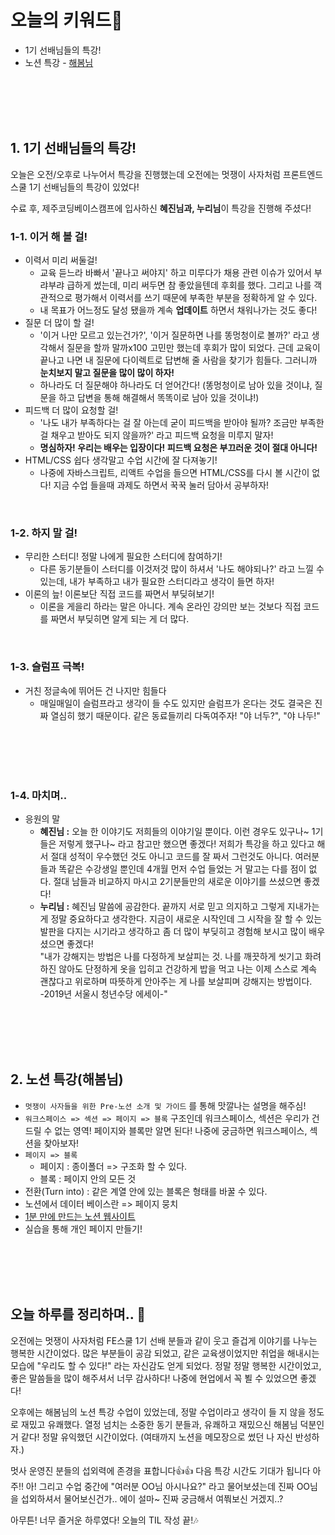 # 오늘의 키워드📌

- 1기 선배님들의 특강!
- 노션 특강 - [해봄님](https://www.haebom.dev/)

<br><br><br><br>

## 1. 1기 선배님들의 특강!

오늘은 오전/오후로 나누어서 특강을 진행했는데 오전에는 멋쟁이 사자처럼 프론트엔드 스쿨 1기 선배님들의 특강이 있었다!

수료 후, 제주코딩베이스캠프에 입사하신 **혜진님과, 누리님**이 특강을 진행해 주셨다!

### 1-1. 이거 해 볼 걸!

- 이력서 미리 써둘걸!
  - 교육 듣느라 바빠서 '끝나고 써야지' 하고 미루다가 채용 관련 이슈가 있어서 부랴부랴 급하게 썼는데, 미리 써두면 참 좋았을텐데 후회를 했다. 그리고 나를 객관적으로 평가해서 이력서를 쓰기 때문에 부족한 부분을 정확하게 알 수 있다.
  - 내 목표가 어느정도 달성 됐을까 계속 **업데이트** 하면서 채워나가는 것도 좋다!
    <br>
- 질문 더 많이 할 걸!
  - '이거 나만 모르고 있는건가?', '이거 질문하면 나를 똥멍청이로 볼까?' 라고 생각해서 질문을 할까 말까x100 고민만 했는데 후회가 많이 되었다. 근데 교육이 끝나고 나면 내 질문에 다이렉트로 답변해 줄 사람을 찾기가 힘들다. 그러니까 **눈치보지 말고 질문을 많이 많이 하자!**
  - 하나라도 더 질문해야 하나라도 더 얻어간다! (똥멍청이로 남아 있을 것이냐, 질문을 하고 답변을 통해 해결해서 똑똑이로 남아 있을 것이냐!)
    <br>
- 피드백 더 많이 요청할 걸!
  - '나도 내가 부족하다는 걸 잘 아는데 굳이 피드백을 받아야 될까? 조금만 부족한 걸 채우고 받아도 되지 않을까?' 라고 피드백 요청을 미루지 말자!
  - **명심하자! 우리는 배우는 입장이다! 피드백 요청은 부끄러운 것이 절대 아니다!**
    <br>
- HTML/CSS 쉽다 생각말고 수업 시간에 잘 다져놓기!
  - 나중에 자바스크립트, 리액트 수업을 들으면 HTML/CSS를 다시 볼 시간이 없다! 지금 수업 들을때 과제도 하면서 꾹꾹 눌러 담아서 공부하자!

<br>

### 1-2. 하지 말 걸!

- 무리한 스터디! 정말 나에게 필요한 스터디에 참여하기!
  - 다른 동기분들이 스터디를 이것저것 많이 하셔서 '나도 해야되나?' 라고 느낄 수 있는데, 내가 부족하고 내가 필요한 스터디라고 생각이 들면 하자!
- 이론의 늪! 이론보단 직접 코드를 짜면서 부딪혀보기!
  - 이론을 게을리 하라는 말은 아니다. 계속 온라인 강의만 보는 것보다 직접 코드를 짜면서 부딪히면 알게 되는 게 더 많다.

<br>

### 1-3. 슬럼프 극복!

- 거친 정글속에 뛰어든 건 나지만 힘들다
  - 매일매일이 슬럼프라고 생각이 들 수도 있지만 슬럼프가 온다는 것도 결국은 진짜 열심히 했기 때문이다. 같은 동료들끼리 다독여주자! "야 너두?", "야 나두!"

<br><br><br><br>

### 1-4. 마치며..

- 응원의 말
  - **혜진님 :** 오늘 한 이야기도 저희들의 이야기일 뿐이다. 이런 경우도 있구나~ 1기들은 저렇게 했구나~ 라고 참고만 했으면 좋겠다! 저희가 특강을 하고 있다고 해서 절대 성적이 우수했던 것도 아니고 코드를 잘 짜서 그런것도 아니다. 여러분들과 똑같은 수강생일 뿐인데 4개월 먼저 수업 들었는 거 말고는 다를 점이 없다. 절대 남들과 비교하지 마시고 2기분들만의 새로운 이야기를 쓰셨으면 좋겠다!
  - **누리님 :** 혜진님 말씀에 공감한다. 끝까지 서로 믿고 의지하고 그렇게 지내가는 게 정말 중요하다고 생각한다. 지금이 새로운 시작인데 그 시작을 잘 할 수 있는 발판을 다지는 시기라고 생각하고 좀 더 많이 부딪히고 경험해 보시고 많이 배우셨으면 좋겠다!  
    "내가 강해지는 방법은 나를 다정하게 보살피는 것. 나를 깨끗하게 씻기고 화려하진 않아도 단정하게 옷을 입히고 건강하게 밥을 먹고 나는 이제 스스로 계속 괜찮다고 위로하며 따뜻하게 안아주는 게 나를 보살피며 강해지는 방법이다. -2019년 서울시 청년수당 에세이-"

<br><br><br><br>

## 2. 노션 특강(해봄님)

- `멋쟁이 사자들을 위한 Pre-노션 소개 및 가이드` 를 통해 맛깔나는 설명을 해주심!
- `워크스페이스 => 섹션 => 페이지 => 블록` 구조인데 워크스페이스, 섹션은 우리가 건드릴 수 없는 영역! 페이지와 블록만 알면 된다! 나중에 궁금하면 워크스페이스, 섹션을 찾아보자!
- `페이지 => 블록`
  - 페이지 : 종이폴더 => 구조화 할 수 있다.
  - 블록 : 페이지 안의 모든 것
- 전환(Turn into) : 같은 계열 안에 있는 블록은 형태를 바꿀 수 있다.
- 노션에서 데이터 베이스란 => 페이지 뭉치
- [1분 만에 만드는 노션 웹사이트](https://www.oopy.io/)
- 실습을 통해 개인 페이지 만들기!

<br><br><br><br>

## 오늘 하루를 정리하며.. 🌃

오전에는 멋쟁이 사자처럼 FE스쿨 1기 선배 분들과 같이 웃고 즐겁게 이야기를 나누는 행복한 시간이었다. 많은 부분들이 공감 되었고, 같은 교육생이었지만 취업을 해내시는 모습에 "우리도 할 수 있다!" 라는 자신감도 얻게 되었다. 정말 정말 행복한 시간이었고, 좋은 말씀들을 많이 해주셔서 너무 감사하다! 나중에 현업에서 꼭 뵐 수 있었으면 좋겠다!

오후에는 해봄님의 노션 특강 수업이 있었는데, 정말 수업이라고 생각이 들 지 않을 정도로 재밌고 유쾌했다. 열정 넘치는 소중한 동기 분들과, 유쾌하고 재밌으신 해봄님 덕분인 거 같다! 정말 유익했던 시간이었다. (여태까지 노션을 메모장으로 썼던 나 자신 반성하자.)

멋사 운영진 분들의 섭외력에 존경을 표합니다👍👍 다음 특강 시간도 기대가 됩니다 아주!!
아! 그리고 수업 중간에 "여러분 OO님 아시나요?" 라고 물어보셨는데 진짜 OO님을 섭외하셔서 물어보신건가.. 에이 설마~ 진짜 궁금해서 여쭤보신 거겠지..?

아무튼! 너무 즐거운 하루였다! 오늘의 TIL 작성 끝!🎶
